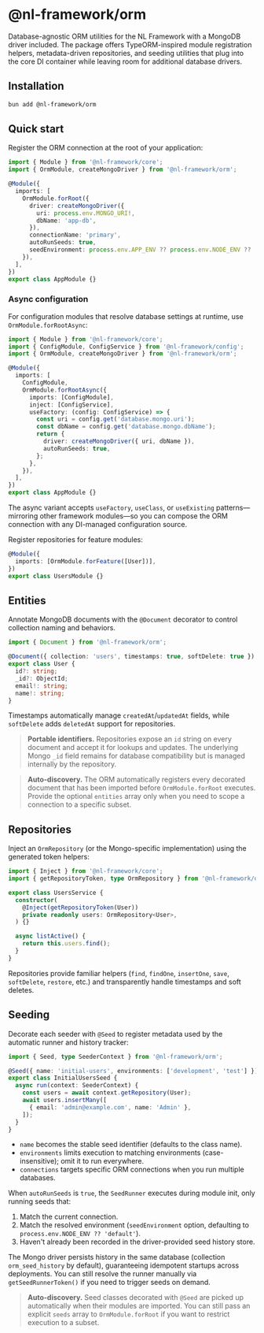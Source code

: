 # @nl-framework/orm

Database-agnostic ORM utilities for the NL Framework with a MongoDB driver included. The package offers TypeORM-inspired module registration helpers, metadata-driven repositories, and seeding utilities that plug into the core DI container while leaving room for additional database drivers.

## Installation

```bash
bun add @nl-framework/orm
```

## Quick start

Register the ORM connection at the root of your application:

```ts
import { Module } from '@nl-framework/core';
import { OrmModule, createMongoDriver } from '@nl-framework/orm';

@Module({
  imports: [
    OrmModule.forRoot({
      driver: createMongoDriver({
        uri: process.env.MONGO_URI!,
        dbName: 'app-db',
      }),
      connectionName: 'primary',
      autoRunSeeds: true,
      seedEnvironment: process.env.APP_ENV ?? process.env.NODE_ENV ?? 'default',
    }),
  ],
})
export class AppModule {}
```

### Async configuration

For configuration modules that resolve database settings at runtime, use `OrmModule.forRootAsync`:

```ts
import { Module } from '@nl-framework/core';
import { ConfigModule, ConfigService } from '@nl-framework/config';
import { OrmModule, createMongoDriver } from '@nl-framework/orm';

@Module({
  imports: [
    ConfigModule,
    OrmModule.forRootAsync({
      imports: [ConfigModule],
      inject: [ConfigService],
      useFactory: (config: ConfigService) => {
        const uri = config.get('database.mongo.uri');
        const dbName = config.get('database.mongo.dbName');
        return {
          driver: createMongoDriver({ uri, dbName }),
          autoRunSeeds: true,
        };
      },
    }),
  ],
})
export class AppModule {}
```

The async variant accepts `useFactory`, `useClass`, or `useExisting` patterns—mirroring other framework modules—so you can compose the ORM connection with any DI-managed configuration source.

Register repositories for feature modules:

```ts
@Module({
  imports: [OrmModule.forFeature([User])],
})
export class UsersModule {}
```

## Entities

Annotate MongoDB documents with the `@Document` decorator to control collection naming and behaviors.

```ts
import { Document } from '@nl-framework/orm';

@Document({ collection: 'users', timestamps: true, softDelete: true })
export class User {
  id?: string;
  _id?: ObjectId;
  email!: string;
  name!: string;
}
```

Timestamps automatically manage `createdAt`/`updatedAt` fields, while `softDelete` adds `deletedAt` support for repositories.

> **Portable identifiers.** Repositories expose an `id` string on every document and accept it for lookups and updates. The underlying Mongo `_id` field remains for database compatibility but is managed internally by the repository.

> **Auto-discovery.** The ORM automatically registers every decorated document that has been imported before `OrmModule.forRoot` executes. Provide the optional `entities` array only when you need to scope a connection to a specific subset.

## Repositories

Inject an `OrmRepository` (or the Mongo-specific implementation) using the generated token helpers:

```ts
import { Inject } from '@nl-framework/core';
import { getRepositoryToken, type OrmRepository } from '@nl-framework/orm';

export class UsersService {
  constructor(
    @Inject(getRepositoryToken(User))
    private readonly users: OrmRepository<User>,
  ) {}

  async listActive() {
    return this.users.find();
  }
}
```

Repositories provide familiar helpers (`find`, `findOne`, `insertOne`, `save`, `softDelete`, `restore`, etc.) and transparently handle timestamps and soft deletes.

## Seeding

Decorate each seeder with `@Seed` to register metadata used by the automatic runner and history tracker:

```ts
import { Seed, type SeederContext } from '@nl-framework/orm';

@Seed({ name: 'initial-users', environments: ['development', 'test'] })
export class InitialUsersSeed {
  async run(context: SeederContext) {
    const users = await context.getRepository(User);
    await users.insertMany([
      { email: 'admin@example.com', name: 'Admin' },
    ]);
  }
}
```

- `name` becomes the stable seed identifier (defaults to the class name).
- `environments` limits execution to matching environments (case-insensitive); omit it to run everywhere.
- `connections` targets specific ORM connections when you run multiple databases.

When `autoRunSeeds` is `true`, the `SeedRunner` executes during module init, only running seeds that:

1. Match the current connection.
2. Match the resolved environment (`seedEnvironment` option, defaulting to `process.env.NODE_ENV ?? 'default'`).
3. Haven't already been recorded in the driver-provided seed history store.

The Mongo driver persists history in the same database (collection `orm_seed_history` by default), guaranteeing idempotent startups across deployments. You can still resolve the runner manually via `getSeedRunnerToken()` if you need to trigger seeds on demand.

> **Auto-discovery.** Seed classes decorated with `@Seed` are picked up automatically when their modules are imported. You can still pass an explicit `seeds` array to `OrmModule.forRoot` if you want to restrict execution to a subset.
